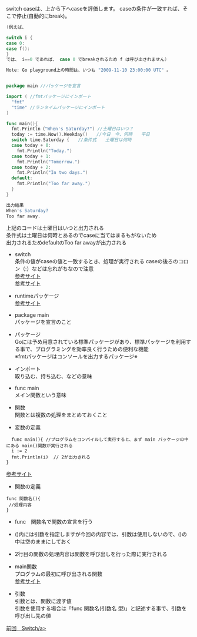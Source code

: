 switch caseは、上から下へcaseを評価します。 caseの条件が一致すれば、そこで停止(自動的にbreak)。

```go
(例えば、

switch i {
case 0:
case f():
}
では、 i==0 であれば、 case 0 でbreakされるため f は呼び出されません)

Note: Go playground上の時間は、いつも "2009-11-10 23:00:00 UTC" 。
```

```go

package main //パッケージを宣言

import ( //fmtパッケージにインポート 
  "fmt" 
  "time" //ランタイムパッケージにインポート
)

func main(){
  fmt.Println（"When's Saturday?") //土曜日はいつ？
  today := time.Now().Weekday()　　//今日　今、何時　　平日
  switch time.Saturday {　　//条件式　　土曜日は何時 
  case today + 0:
    fmt.Println("Today.")
  case today + 1:
    fmt.Println("Tomorrow.")
  case today + 2:
    fmt.Println("In two days.")
  default:
    fmt.Println("Too far away.")
  }
}

出力結果
When's Saturday?　　
Too far away.

```

上記のコードは土曜日はいつと出力される<br>
条件式は土曜日は何時とあるのでcaseに当てはまるもがないため<br>
出力されるためdefaultのToo far awayが出力される<br>

- switch<br>
条件の値がcaseの値と一致するとき、処理が実行される
caseの後ろのコロン（:）などは忘れがちなので注意<br>
<a href="https://y-hiroyuki.xyz/go/conditional-branch/switch">参考サイト</a><br>
<a href="https://golang.keicode.com/basics/go-statement-switch.php">参考サイト</a><br>

- runtimeパッケージ<br>
<a href="https://wa3.i-3-i.info/word13467.html">参考サイト</a><br>

- package main<br>
 パッケージを宣言のこと<br>
 
- パッケージ<br>
 Goには予め用意されている標準パッケージがあり、標準パッケージを利用する事で、プログラミングを効率良く行うための便利な機能<br>
 ※fmtパッケージはコンソールを出力するパッケージ※<br>
  
- インポート　<br>
取り込む、持ち込む、などの意味<br>
 
- func main<br>
 メイン関数という意味<br>
    
- 関数<br>
関数とは複数の処理をまとめておくこと<br>

- 変数の定義
```
  func main(){ //プログラムをコンパイルして実行すると、まず main パッケージの中にある main()関数が実行される
  i := 2
  fmt.Println(i)  // 2が出力される
}
```
<a href="https://y-hiroyuki.xyz/go/variable/what-is-variable">参考サイト</a>


- 関数の定義
```
func 関数名(){
 //処理内容
}
```
- func　関数名で関数の宣言を行う<br>
- ()内には引数を指定しますが今回の内容では、引数は使用しないので、()の中は空のままにしておく<br>
- 2行目の関数の処理内容は関数を呼び出しを行った際に実行される<br>

- main関数<br>
プログラムの最初に呼び出される関数<br>
<a href="https://zenn.dev/kubo_programmer/articles/990891ff3a43c5">参考サイト</a>

- 引数<br>
引数とは、関数に渡す値<br>
引数を使用する場合は「func 関数名(引数名 型)」と記述する事で、引数を呼び出し先の値<br>

<a href="https://github.com/morimotoyuuki111/Go3/edit/main/Switch.md">前回　Switch/a>

